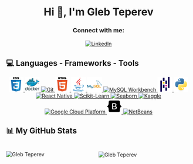 <h1 align="center">Hi 👋, I'm Gleb Teperev</h1>

<h3 align="center">Connect with me:</h3>
<p align="center">
  <a href="https://www.linkedin.com/in/gleb-teperev-2f3/" target="blank"><img align="center"     <img src="https://img.shields.io/badge/LinkedIn-0077B5?style=for-the-badge&logo=linkedin&logoColor=white" alt="LinkedIn" /></a>
</p>

## 💻 Languages - Frameworks - Tools

<p align="center"> 
  <a href="https://www.w3schools.com/css/" target="_blank" rel="noreferrer"> 
    <img src="https://raw.githubusercontent.com/devicons/devicon/master/icons/css3/css3-original-wordmark.svg" alt="CSS3" width="40" height="40"/> 
  </a> 
  <a href="https://www.docker.com/" target="_blank" rel="noreferrer"> 
    <img src="https://raw.githubusercontent.com/devicons/devicon/master/icons/docker/docker-original-wordmark.svg" alt="Docker" width="40" height="40"/> 
  </a> 
  <a href="https://git-scm.com/" target="_blank" rel="noreferrer"> 
    <img src="https://www.vectorlogo.zone/logos/git-scm/git-scm-icon.svg" alt="Git" width="40" height="40"/> 
  </a> 
  <a href="https://www.w3.org/html/" target="_blank" rel="noreferrer"> 
    <img src="https://raw.githubusercontent.com/devicons/devicon/master/icons/html5/html5-original-wordmark.svg" alt="HTML5" width="40" height="40"/> 
  </a> 
  <a href="https://www.java.com" target="_blank" rel="noreferrer"> 
    <img src="https://raw.githubusercontent.com/devicons/devicon/master/icons/java/java-original.svg" alt="Java" width="40" height="40"/> 
  </a> 
  <a href="https://www.mysql.com/" target="_blank" rel="noreferrer"> 
    <img src="https://raw.githubusercontent.com/devicons/devicon/master/icons/mysql/mysql-original-wordmark.svg" alt="MySQL" width="40" height="40"/> 
  </a> 
  <a href="https://www.mysql.com/products/workbench/" target="_blank" rel="noreferrer"> 
    <img src="https://upload.wikimedia.org/wikipedia/en/6/62/MySQL_Workbench.png" alt="MySQL Workbench" width="40" height="40"/> 
  </a> 
  <a href="https://pandas.pydata.org/" target="_blank" rel="noreferrer"> 
    <img src="https://raw.githubusercontent.com/devicons/devicon/2ae2a900d2f041da66e950e4d48052658d850630/icons/pandas/pandas-original.svg" alt="Pandas" width="40" height="40"/> 
  </a> 
  <a href="https://www.python.org" target="_blank" rel="noreferrer"> 
    <img src="https://raw.githubusercontent.com/devicons/devicon/master/icons/python/python-original.svg" alt="Python" width="40" height="40"/> 
  </a> 
  <a href="https://reactnative.dev/" target="_blank" rel="noreferrer"> 
    <img src="https://reactnative.dev/img/header_logo.svg" alt="React Native" width="40" height="40"/> 
  </a> 
  <a href="https://scikit-learn.org/" target="_blank" rel="noreferrer"> 
    <img src="https://upload.wikimedia.org/wikipedia/commons/0/05/Scikit_learn_logo_small.svg" alt="Scikit-Learn" width="40" height="40"/> 
  </a> 
  <a href="https://seaborn.pydata.org/" target="_blank" rel="noreferrer"> 
    <img src="https://seaborn.pydata.org/_images/logo-mark-lightbg.svg" alt="Seaborn" width="40" height="40"/> 
  </a> 
   <a href="https://www.kaggle.com/" target="_blank" rel="noreferrer"> 
    <img src="https://www.vectorlogo.zone/logos/kaggle/kaggle-icon.svg" alt="Kaggle" width="40" height="40"/> 
  </a> 
  <a href="https://cloud.google.com/" target="_blank" rel="noreferrer"> 
    <img src="https://www.vectorlogo.zone/logos/google_cloud/google_cloud-icon.svg" alt="Google Cloud Platform" width="40" height="40"/> 
  </a> 
  <a href="https://getbootstrap.com/" target="_blank" rel="noreferrer"> 
    <img src="https://raw.githubusercontent.com/devicons/devicon/master/icons/bootstrap/bootstrap-plain.svg" alt="Bootstrap" width="40" height="40"/> 
  </a> 
  <a href="https://netbeans.apache.org/" target="_blank" rel="noreferrer"> 
    <img src="https://www.vectorlogo.zone/logos/apache_netbeans/apache_netbeans-icon.svg" alt="NetBeans" width="40" height="40"/> 
  </a> 
</p>


## 📊 My GitHub Stats
<br>
<div align=center>
<img align="left" src="https://github-readme-stats.vercel.app/api/top-langs?username=glebtep&show_icons=true&locale=en&layout=compact" alt="Gleb Teperev" />
<img align="center" src="https://github-readme-stats.vercel.app/api?username=glebtep&show_icons=true&locale=en" alt="Gleb Teperev" />
</div>
